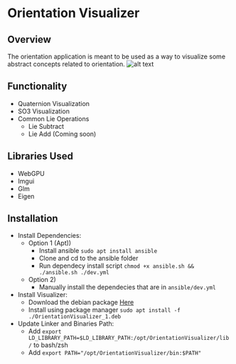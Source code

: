 # Orientation Visualizer
## Overview
The orientation application is meant to be used as a way to visualize some abstract concepts related to orientation.
![alt text](https://github.com/jbrhm/WebGPUTutorial/blob/main/data/orientation.png?raw=true)

## Functionality
- Quaternion Visualization
- SO3 Visualization
- Common Lie Operations
  - Lie Subtract
  - Lie Add (Coming soon)

## Libraries Used
- WebGPU
- Imgui
- Glm
- Eigen

## Installation
- Install Dependencies:
  - Option 1 (Apt))
    - Install ansible `sudo apt install ansible`
    - Clone and cd to the ansible folder
    - Run dependecy install script `chmod +x ansible.sh && ./ansible.sh ./dev.yml`
  - Option 2)
    - Manually install the dependecies that are in `ansible/dev.yml`
- Install Visualizer:
  - Download the debian package [Here](https://github.com/jbrhm/WebGPUTutorial/raw/main/packages/OrientationVisualizer_1.deb)
  - Install using package manager `sudo apt install -f ./OrientationVisualizer_1.deb`
- Update Linker and Binaries Path:
  - Add `export LD_LIBRARY_PATH=$LD_LIBRARY_PATH:/opt/OrientationVisualizer/lib/` to bash/zsh
  - Add `export PATH="/opt/OrientationVisualizer/bin:$PATH"`